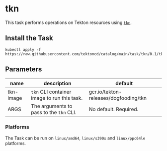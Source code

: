 # tkn

This task performs operations on Tekton resources using
[`tkn`](https://github.com/tektoncd/cli).

## Install the Task

```
kubectl apply -f https://raw.githubusercontent.com/tektoncd/catalog/main/task/tkn/0.1/tkn.yaml
```

## Parameters

name      | description                                 | default
--------- | ------------------------------------------- | -------
tkn-image | `tkn` CLI container image to run this task. | gcr.io/tekton-releases/dogfooding/tkn
ARGS      | The arguments to pass to the `tkn` CLI.     | No default. Required.

### Platforms

The Task can be run on `linux/amd64`, `linux/s390x` and `linux/ppc64le` platforms.

